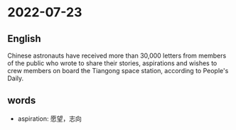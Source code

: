# 2022-07-23


## English
Chinese astronauts have received more 
than 30,000 letters from members of the
public who wrote to share their stories,
aspirations and wishes to crew members
on board the Tiangong space station,
according to People's Daily.


## words
* aspiration: 愿望，志向
